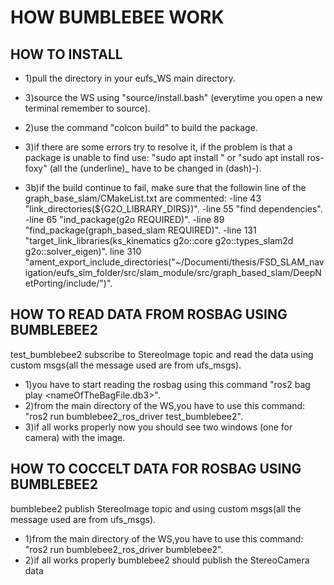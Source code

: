 # HOW BUMBLEBEE WORK

## HOW TO INSTALL
- 1)pull the directory in your eufs_WS main directory.
- 3)source the WS using "source/install.bash" (everytime you open a new terminal remember to source).

- 2)use the command "colcon build" to build the package.
- 3)if there are some errors try to resolve it, if the problem is that a package is unable to find use: "sudo apt install <package name>" or "sudo apt install ros-foxy<package name>" (all the (underline)_ have to be changed in (dash)-).
- 3b)if the build continue to fail, make sure that the followin line of the graph_base_slam/CMakeList.txt are commented:
-line 43 "link_directories(${G2O_LIBRARY_DIRS})".
-line 55 "find dependencies".
-line 65 "ind_package(g2o REQUIRED)".
-line 89 "find_package(graph_based_slam REQUIRED)".
-line 131 "target_link_libraries(ks_kinematics g2o::core g2o::types_slam2d g2o::solver_eigen)".
line 310 "ament_export_include_directories("~/Documenti/thesis/FSD_SLAM_navigation/eufs_sim_folder/src/slam_module/src/graph_based_slam/DeepNetPorting/include/")".

## HOW TO READ DATA FROM ROSBAG USING BUMBLEBEE2

test_bumblebee2 subscribe to StereoImage topic and read the data using custom msgs(all the message used are from ufs_msgs).

- 1)you have to start reading the rosbag using this command "ros2 bag play <nameOfTheBagFile.db3>".
- 2)from the main directory of the WS,you have to use this command: "ros2 run bumblebee2_ros_driver test_bumblebee2".
- 3)if all works properly now you should see two windows (one for camera) with the image.

## HOW TO COCCELT DATA FOR ROSBAG USING BUMBLEBEE2

bumblebee2 publish StereoImage topic and using custom msgs(all the message used are from ufs_msgs).

- 1)from the main directory of the WS,you have to use this command: "ros2 run bumblebee2_ros_driver bumblebee2".
- 2)if all works properly bumblebee2 should publish the StereoCamera data
